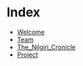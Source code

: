 # Index

- [Welcome](./Welcome.md)
- [Team](./Team.md)
- [The_Nilgiri_Cronicle](./Newsletter.md)
- [Project](./Project.md)
